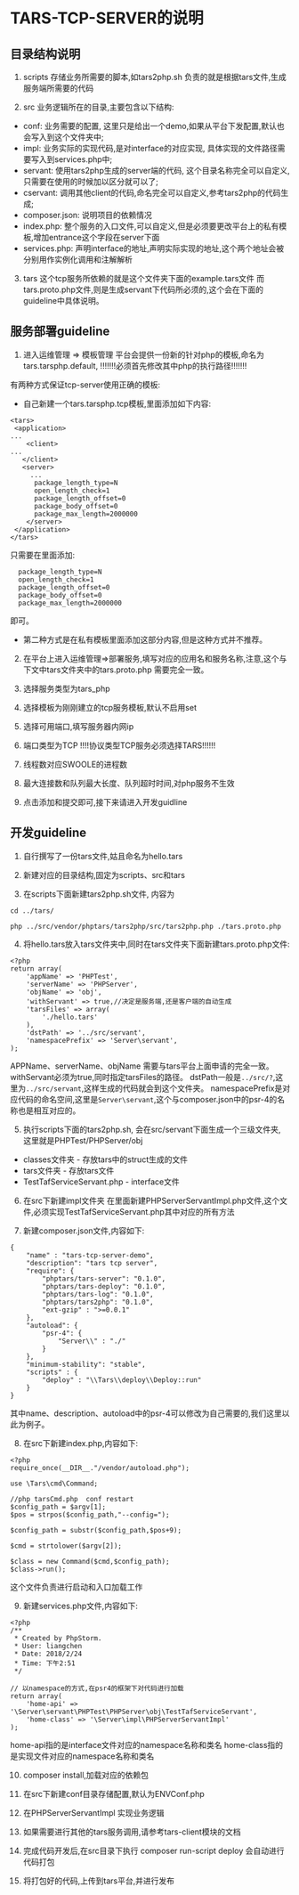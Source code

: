 # TARS-TCP-SERVER的说明

## 目录结构说明

1. scripts
存储业务所需要的脚本,如tars2php.sh 负责的就是根据tars文件,生成服务端所需要的代码


2. src 
业务逻辑所在的目录,主要包含以下结构:
- conf: 业务需要的配置, 这里只是给出一个demo,如果从平台下发配置,默认也会写入到这个文件夹中;
- impl: 业务实际的实现代码,是对interface的对应实现, 具体实现的文件路径需要写入到services.php中;
- servant: 使用tars2php生成的server端的代码, 这个目录名称完全可以自定义,只需要在使用的时候加以区分就可以了; 
- cservant: 调用其他client的代码,命名完全可以自定义,参考tars2php的代码生成;
- composer.json: 说明项目的依赖情况
- index.php: 整个服务的入口文件,可以自定义,但是必须要更改平台上的私有模板,增加entrance这个字段在server下面
- services.php: 声明interface的地址,声明实际实现的地址,这个两个地址会被分别用作实例化调用和注解解析

3. tars
这个tcp服务所依赖的就是这个文件夹下面的example.tars文件 
而tars.proto.php文件,则是生成servant下代码所必须的,这个会在下面的guideline中具体说明。

## 服务部署guideline

1. 进入运维管理 => 模板管理
平台会提供一份新的针对php的模板,命名为tars.tarsphp.default, !!!!!!!必须首先修改其中php的执行路径!!!!!!!

有两种方式保证tcp-server使用正确的模板:
* 自己新建一个tars.tarsphp.tcp模板,里面添加如下内容:
```
<tars>
 <application>
...
    <client>
...
   </client>
   <server>
     ...
      package_length_type=N
      open_length_check=1
      package_length_offset=0
      package_body_offset=0
      package_max_length=2000000
    </server>
 </application>
</tars>
```

只需要在<server>里面添加:
```
  package_length_type=N
  open_length_check=1
  package_length_offset=0
  package_body_offset=0
  package_max_length=2000000
```
即可。
* 第二种方式是在私有模板里面添加这部分内容,但是这种方式并不推荐。


2. 在平台上进入运维管理=>部署服务,填写对应的应用名和服务名称,注意,这个与下文中tars文件夹中的tars.proto.php
需要完全一致。

3. 选择服务类型为tars_php

4. 选择模板为刚刚建立的tcp服务模板,默认不启用set

5. 选择可用端口,填写服务器内网ip

6. 端口类型为TCP
!!!!协议类型TCP服务必须选择TARS!!!!!!

7. 线程数对应SWOOLE的进程数

8. 最大连接数和队列最大长度、队列超时时间,对php服务不生效

9. 点击添加和提交即可,接下来请进入开发guidline

## 开发guideline


1. 自行撰写了一份tars文件,姑且命名为hello.tars

2. 新建对应的目录结构,固定为scripts、src和tars

3. 在scripts下面新建tars2php.sh文件, 内容为
```
cd ../tars/

php ../src/vendor/phptars/tars2php/src/tars2php.php ./tars.proto.php
```

4. 将hello.tars放入tars文件夹中,同时在tars文件夹下面新建tars.proto.php文件:
```
<?php
return array(
    'appName' => 'PHPTest',
    'serverName' => 'PHPServer',
    'objName' => 'obj',
    'withServant' => true,//决定是服务端,还是客户端的自动生成
    'tarsFiles' => array(
        './hello.tars'
    ),
    'dstPath' => '../src/servant',
    'namespacePrefix' => 'Server\servant',
);
```

APPName、serverName、objName 需要与tars平台上面申请的完全一致。withServant必须为true,同时指定tarsFiles的路径。
dstPath一般是`../src/?`,这里为`../src/servant`,这样生成的代码就会到这个文件夹。
namespacePrefix是对应代码的命名空间,这里是`Server\servant`,这个与composer.json中的psr-4的名称也是相互对应的。

5. 执行scripts下面的tars2php.sh, 会在src/servant下面生成一个三级文件夹,
这里就是PHPTest/PHPServer/obj 
* classes文件夹 - 存放tars中的struct生成的文件
* tars文件夹 - 存放tars文件
* TestTafServiceServant.php - interface文件


6. 在src下新建impl文件夹
在里面新建PHPServerServantImpl.php文件,这个文件,必须实现TestTafServiceServant.php其中对应的所有方法


7. 新建composer.json文件,内容如下:
```
{
    "name" : "tars-tcp-server-demo",
    "description": "tars tcp server",
    "require": {
        "phptars/tars-server": "0.1.0",
        "phptars/tars-deploy": "0.1.0",
        "phptars/tars-log": "0.1.0",
        "phptars/tars2php": "0.1.0",
        "ext-gzip" : ">=0.0.1"
    },
    "autoload": {
        "psr-4": {
            "Server\\" : "./"
        }
    },
    "minimum-stability": "stable",
    "scripts" : {
        "deploy" : "\\Tars\\deploy\\Deploy::run"
    }
}
```
其中name、description、autoload中的psr-4可以修改为自己需要的,我们这里以此为例子。

8. 在src下新建index.php,内容如下:
```
<?php
require_once(__DIR__."/vendor/autoload.php");

use \Tars\cmd\Command;

//php tarsCmd.php  conf restart
$config_path = $argv[1];
$pos = strpos($config_path,"--config=");

$config_path = substr($config_path,$pos+9);

$cmd = strtolower($argv[2]);

$class = new Command($cmd,$config_path);
$class->run();

```
这个文件负责进行启动和入口加载工作

9. 新建services.php文件,内容如下:
```
<?php
/**
 * Created by PhpStorm.
 * User: liangchen
 * Date: 2018/2/24
 * Time: 下午2:51
 */

// 以namespace的方式,在psr4的框架下对代码进行加载
return array(
    'home-api' => '\Server\servant\PHPTest\PHPServer\obj\TestTafServiceServant',
    'home-class' => '\Server\impl\PHPServerServantImpl'
);
```
home-api指的是interface文件对应的namespace名称和类名
home-class指的是实现文件对应的namespace名称和类名

10. composer install,加载对应的依赖包

11. 在src下新建conf目录存储配置,默认为ENVConf.php

12. 在PHPServerServantImpl 实现业务逻辑

13. 如果需要进行其他的tars服务调用,请参考tars-client模块的文档

14. 完成代码开发后,在src目录下执行 composer run-script deploy 会自动进行代码打包

15. 将打包好的代码,上传到tars平台,并进行发布
